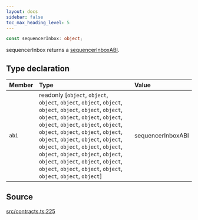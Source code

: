 ```yaml
---
layout: docs
sidebar: false
toc_max_heading_level: 5
---
```


```ts
const sequencerInbox: object;
```

sequencerInbox returns a [sequencerInboxABI](../../abi/sequencerInboxABI/variables/sequencerInboxABI.md).

## Type declaration

| Member | Type                                                                                                                                                                                                                                                                                                                                                                                                                                                                        | Value             |
| :----- | :-------------------------------------------------------------------------------------------------------------------------------------------------------------------------------------------------------------------------------------------------------------------------------------------------------------------------------------------------------------------------------------------------------------------------------------------------------------------------- | :---------------- |
| `abi`  | readonly [`object`, `object`, `object`, `object`, `object`, `object`, `object`, `object`, `object`, `object`, `object`, `object`, `object`, `object`, `object`, `object`, `object`, `object`, `object`, `object`, `object`, `object`, `object`, `object`, `object`, `object`, `object`, `object`, `object`, `object`, `object`, `object`, `object`, `object`, `object`, `object`, `object`, `object`, `object`, `object`, `object`, `object`, `object`, `object`, `object`] | sequencerInboxABI |

## Source

[src/contracts.ts:225](https://github.com/OffchainLabs/arbitrum-orbit-sdk/blob/9d5595a042e42f7d6b9af10a84816c98ea30f330/src/contracts.ts#L225)
